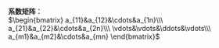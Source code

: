**系数矩阵**：    
 $\begin{bmatrix}    
a_{11}&a_{12}&\cdots&a_{1n}\\\     
a_{21}&a_{22}&\cdots&a_{2n}\\\     
\vdots&\vdots&\ddots&\vdots\\\     
a_{m1}&a_{m2}&\cdots&a_{mn}    
\end{bmatrix}$     
